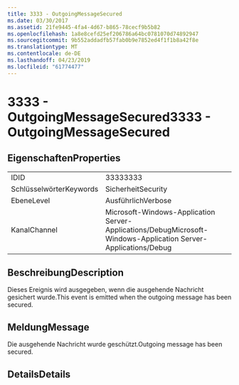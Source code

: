 ```yaml
---
title: 3333 - OutgoingMessageSecured
ms.date: 03/30/2017
ms.assetid: 21fe9445-4fa4-4d67-b865-78cecf9b5b82
ms.openlocfilehash: 1a8e8cefd25ef206786a64bc0781070d74892947
ms.sourcegitcommit: 9b552addadfb57fab0b9e7852ed4f1f1b8a42f8e
ms.translationtype: MT
ms.contentlocale: de-DE
ms.lasthandoff: 04/23/2019
ms.locfileid: "61774477"
---
```

# <a name="3333---outgoingmessagesecured"></a><span data-ttu-id="96272-102">3333 - OutgoingMessageSecured</span><span class="sxs-lookup"><span data-stu-id="96272-102">3333 - OutgoingMessageSecured</span></span>
## <a name="properties"></a><span data-ttu-id="96272-103">Eigenschaften</span><span class="sxs-lookup"><span data-stu-id="96272-103">Properties</span></span>  
  
|||  
|-|-|  
|<span data-ttu-id="96272-104">ID</span><span class="sxs-lookup"><span data-stu-id="96272-104">ID</span></span>|<span data-ttu-id="96272-105">3333</span><span class="sxs-lookup"><span data-stu-id="96272-105">3333</span></span>|  
|<span data-ttu-id="96272-106">Schlüsselwörter</span><span class="sxs-lookup"><span data-stu-id="96272-106">Keywords</span></span>|<span data-ttu-id="96272-107">Sicherheit</span><span class="sxs-lookup"><span data-stu-id="96272-107">Security</span></span>|  
|<span data-ttu-id="96272-108">Ebene</span><span class="sxs-lookup"><span data-stu-id="96272-108">Level</span></span>|<span data-ttu-id="96272-109">Ausführlich</span><span class="sxs-lookup"><span data-stu-id="96272-109">Verbose</span></span>|  
|<span data-ttu-id="96272-110">Kanal</span><span class="sxs-lookup"><span data-stu-id="96272-110">Channel</span></span>|<span data-ttu-id="96272-111">Microsoft-Windows-Application Server-Applications/Debug</span><span class="sxs-lookup"><span data-stu-id="96272-111">Microsoft-Windows-Application Server-Applications/Debug</span></span>|  
  
## <a name="description"></a><span data-ttu-id="96272-112">Beschreibung</span><span class="sxs-lookup"><span data-stu-id="96272-112">Description</span></span>  
 <span data-ttu-id="96272-113">Dieses Ereignis wird ausgegeben, wenn die ausgehende Nachricht gesichert wurde.</span><span class="sxs-lookup"><span data-stu-id="96272-113">This event is emitted when the outgoing message has been secured.</span></span>  
  
## <a name="message"></a><span data-ttu-id="96272-114">Meldung</span><span class="sxs-lookup"><span data-stu-id="96272-114">Message</span></span>  
 <span data-ttu-id="96272-115">Die ausgehende Nachricht wurde geschützt.</span><span class="sxs-lookup"><span data-stu-id="96272-115">Outgoing message has been secured.</span></span>  
  
## <a name="details"></a><span data-ttu-id="96272-116">Details</span><span class="sxs-lookup"><span data-stu-id="96272-116">Details</span></span>
